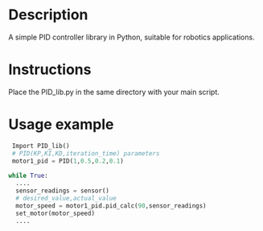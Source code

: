 # Description
A simple PID controller library in Python, suitable for robotics applications. 

Instructions
===
Place the PID_lib.py in the same directory with your main script.
# Usage example
```python
 Import PID_lib()
 # PID(KP,KI,KD,iteration_time) parameters
 motor1_pid = PID(1,0.5,0.2,0.1)
 
while True:
  .... 
  sensor_readings = sensor()
  # desired_value,actual_value
  motor_speed = motor1_pid.pid_calc(90,sensor_readings)
  set_motor(motor_speed)
  ....
```
